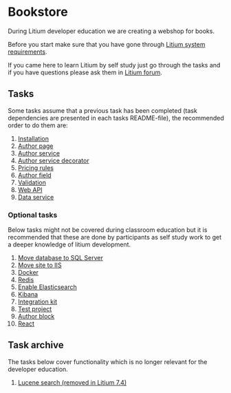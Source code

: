 # Bookstore

During Litium developer education we are creating a webshop for books.

Before you start make sure that you have gone through [Litium system requirements](https://docs.litium.com/documentation/get-started/system-requirements).

If you came here to learn Litium by self study just go through the tasks and if you have questions please ask them in [Litium forum](https://forum.litium.com/). 

## Tasks

Some tasks assume that a previous task has been completed (task dependencies are presented in each tasks README-file), the recommended order to do them are:

1. [Installation](./Installation)
1. [Author page](./Author%20page)
1. [Author service](./Author%20service)
1. [Author service decorator](./Author%20service%20decorator)
1. [Pricing rules](./Pricing%20rules)
1. [Author field](./Author%20field)
1. [Validation](./Validation)
1. [Web API](./Web%20API)
1. [Data service](./Data%20service)

### Optional tasks

Below tasks might not be covered during classroom education but it is recommended that these are done by participants as self study work to get a deeper knowledge of litium development.

1. [Move database to SQL Server](./Move%20database%20to%20SQL%20Server)
1. [Move site to IIS](./Move%20site%20to%20IIS)
1. [Docker](./Docker)
1. [Redis](./Redis)
1. [Enable Elasticsearch](./Enable%20Elasticsearch)
1. [Kibana](./Kibana)
1. [Integration kit](./Integration%20kit)
1. [Test project](./Test%20project)
1. [Author block](./Author%20block)
1. [React](./React)

## Task archive

The tasks below cover functionality which is no longer relevant for the developer education.

1. [Lucene search (removed in Litium 7.4)](./Lucene%20search)
